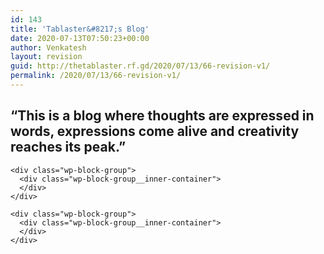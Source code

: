 ```yaml
---
id: 143
title: 'Tablaster&#8217;s Blog'
date: 2020-07-13T07:50:23+00:00
author: Venkatesh
layout: revision
guid: http://thetablaster.rf.gd/2020/07/13/66-revision-v1/
permalink: /2020/07/13/66-revision-v1/
---
```

<div class="wp-block-group alignwide">
  <div class="wp-block-group__inner-container">
    <h2 class="has-text-align-center">
      &#8220;This is a blog where thoughts are expressed in words, expressions come alive and creativity reaches its peak.&#8221;
    </h2>
  </div>
</div>

<div class="wp-block-columns alignwide">
  <div class="wp-block-column">
    <div class="wp-block-group">
      <div class="wp-block-group__inner-container">
      </div>
    </div>
    
    <div class="wp-block-group">
      <div class="wp-block-group__inner-container">
      </div>
    </div>
  </div>
  
  <div class="wp-block-column">
    <div class="wp-block-group">
      <div class="wp-block-group__inner-container">
      </div>
    </div>
    
    <div class="wp-block-group">
      <div class="wp-block-group__inner-container">
      </div>
    </div>
  </div>
</div>

<div class="wp-block-group alignwide">
  <div class="wp-block-group__inner-container">
  </div>
</div>